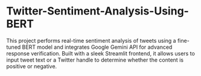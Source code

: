 # Twitter-Sentiment-Analysis-Using-BERT
This project performs real-time sentiment analysis of tweets using a fine-tuned BERT model and integrates Google Gemini API for advanced response verification. Built with a sleek Streamlit frontend, it allows users to input tweet text or a Twitter handle to determine whether the content is positive or negative.

